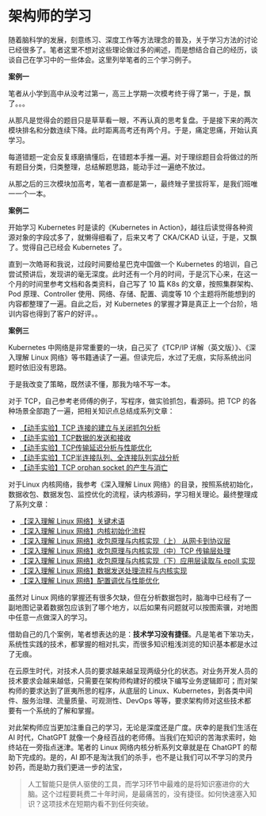 # 架构师的学习

随着脑科学的发展，刻意练习、深度工作等方法理念的普及，关于学习方法的讨论已经很多了。笔者这里不想对这些理论做过多的阐述，而是想结合自己的经历，谈谈自己在学习中的一些体会。这里列举笔者的三个学习例子。

**案例一**

笔者从小学到高中从没考过第一，高三上学期一次模考终于得了第一，于是，飘了。。。

从那凡是觉得会的题目只是草草看一眼，不再认真的思考复盘。于是接下来的两次模块排名和分数连续下降。此时距离高考还有两个月。于是，痛定思痛，开始认真学习。

每道错题一定会反复琢磨搞懂后，在错题本手推一遍。对于理综题目会将做过的所有题目分类，归类整理，总结解题思路，能动手过一遍绝不放过。

从那之后的三次模块加高考，笔者一直都是第一，最终矬子里拔将军，是我们班唯一一个一本。

**案例二**

开始学习 Kubernetes 时是读的《Kubernetes in Action》，越往后读觉得各种资源对象的字段忒多了，就懒得细看了，后来又考了 CKA/CKAD 认证，于是，又飘了。觉得自己已经会 Kubernetes 了。

直到一次皓哥和我说，过段时间要给星巴克中国做一个 Kubernetes 的培训，自己尝试预讲后，发现讲的毫无深度。此时还有一个月的时间，于是沉下心来，在这一个月的时间里参考文档和各类资料，自己写了 10 篇 K8s 的文章，按照集群架构、Pod 原理、Controller 使用、网络、存储、配置、调度等 10 个主题将所能想到的内容都整理了一遍。自此之后，对 Kubernetes 的掌握才算是真正上一个台阶，培训内容也得到了客户的好评。。

**案例三**

Kubernetes 中网络是非常重要的一块，自己买了《TCP/IP 详解（英文版）》、《深入理解 Linux 网络》等书籍通读了一遍。但读完后，水过了无痕，实际系统出问题时依旧没有思路。

于是我改变了策略，既然读不懂，那我为啥不写一本。

对于 TCP，自己参考老师傅的例子，写程序，做实验抓包，看源码。把 TCP 的各种场景全部跑了一遍，把相关知识点总结成系列文章：

- [【动手实验】TCP 连接的建立与关闭抓包分析](https://blog.csdn.net/Ahri_J/article/details/146175620)
- [【动手实验】TCP数据的发送和接收](https://blog.csdn.net/Ahri_J/article/details/149442561)
- [【动手实验】TCP传输延迟分析与性能优化](https://blog.csdn.net/Ahri_J/article/details/149564241)
- [【动手实验】TCP半连接队列、全连接队列实战分析](https://blog.csdn.net/Ahri_J/article/details/145948397?spm=1001.2014.3001.5502)
- [【动手实验】TCP orphan socket 的产生与消亡](https://blog.csdn.net/Ahri_J/article/details/146089453?spm=1001.2014.3001.5502)

对于Linux 内核网络，我参考《深入理解 Linux 网络》的目录，按照系统初始化，数据收包、数据发包、监控优化的流程，读内核源码，学习相关理论。最终整理成了系列文章：

- [【深入理解 Linux 网络】关键术语](https://blog.csdn.net/Ahri_J/article/details/149772425)
- [【深入理解 Linux 网络】内核初始化流程](https://blog.csdn.net/Ahri_J/article/details/150266097)
- [【深入理解 Linux 网络】收包原理与内核实现（上） 从网卡到协议层](https://blog.csdn.net/Ahri_J/article/details/150575842)
- [【深入理解 Linux 网络】收包原理与内核实现（中）TCP 传输层处理](https://blog.csdn.net/Ahri_J/article/details/150580355)
- [【深入理解 Linux 网络】收包原理与内核实现（下）应用层读取与 epoll 实现](https://blog.csdn.net/Ahri_J/article/details/150651964)
- [【深入理解 Linux 网络】数据发送处理流程与内核实现](https://blog.csdn.net/Ahri_J/article/details/150928387)
- [【深入理解 Linux 网络】配置调优与性能优化](https://blog.csdn.net/Ahri_J/article/details/150928557)

虽然对 Linux 网络的掌握还有很多欠缺，但在分析数据包时，脑海中已经有了一副地图记录着数据包应该到了哪个地方，以后如果有问题就可以按图索骥，对地图中任意一点做深入的学习。


借助自己的几个案例，笔者想表达的是：**技术学习没有捷径**。凡是笔者下笨功夫，系统性实践的技术，都掌握的相对扎实，而很多知识粗浅浏览的知识基本都是水过了无痕。

在云原生时代，对技术人员的要求越来越呈现两级分化的状态。对业务开发人员的技术要求会越来越低，只需要在架构师构建好的模块下编写业务逻辑即可；而对架构师的要求达到了匪夷所思的程序，从底层的 Linux、Kubernetes，到各类中间件、服务治理、流量质量、可观测性、DevOps 等等，要求架构师对这些技术都要有一个系统的了解和掌握。

对此架构师应当更加注重自己的学习，无论是深度还是广度。庆幸的是我们生活在 AI 时代，ChatGPT 就像一个身经百战的老师傅。当我们在知识的苦海求索时，始终站在一旁指点迷津。笔者的 Linux 网络内核分析系列文章就是在 ChatGPT 的帮助下完成的。是的，AI 即不是淘汰我们的杀手，也不是让我们可以不学习的灵丹妙药，而是助力我们更进一步的法宝，

> 人工智能只是供人驱使的工具，而学习环节中最难的是将知识塞进你的大脑。这个过程要耗费二十年时间，是最痛苦的，没有捷径。如何快速塞入知识？这项技术在短期内看不到任何突破。
